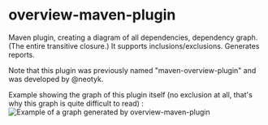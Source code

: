 overview-maven-plugin
=====================

Maven plugin, creating a diagram of all dependencies, dependency graph. (The entire transitive closure.) 
It supports inclusions/exclusions. Generates reports. 

Note that this plugin was previously named "maven-overview-plugin" and was developed by @neotyk.

Example showing the graph of this plugin itself (no exclusion at all, that's why this graph is quite difficult to read) :
![Example of a graph generated by overview-maven-plugin](https://github.com/Batmat/overview-maven-plugin/blob/master/overview-example.png)
